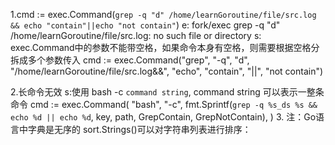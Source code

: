 1.cmd := exec.Command(`grep -q "d" /home/learnGoroutine/file/src.log && echo "contain"||echo "not contain"`)
e: fork/exec grep -q "d" /home/learnGoroutine/file/src.log: no such file or directory
s: exec.Command中的参数不能带空格，如果命令本身有空格，则需要根据空格分拆成多个参数传入
cmd := exec.Command("grep", "-q", "d", "/home/learnGoroutine/file/src.log&&", "echo", "contain", "||", "not contain")

2.长命令无效
s:使用 bash -c `command string`, command string 可以表示一整条命令
		cmd := exec.Command(
			"bash", "-c",
			fmt.Sprintf(`grep -q %s_ds %s && echo %d || echo %d`, key, path, GrepContain, GrepNotContain),
		)
3.
注：Go语言中字典是无序的
sort.Strings()可以对字符串列表进行排序：
